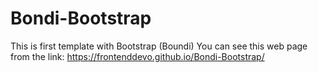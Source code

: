# Bondi-Bootstrap
This is  first template with Bootstrap (Boundi)
You can see this web page from the link: https://frontenddevo.github.io/Bondi-Bootstrap/
